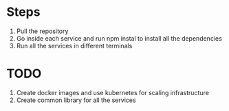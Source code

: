 # Steps
1. Pull the repository
2. Go inside each service and run npm instal to install all the dependencies
3. Run all the services in different terminals

# TODO
1. Create docker images and use kubernetes for scaling infrastructure
2. Create common library for all the services
